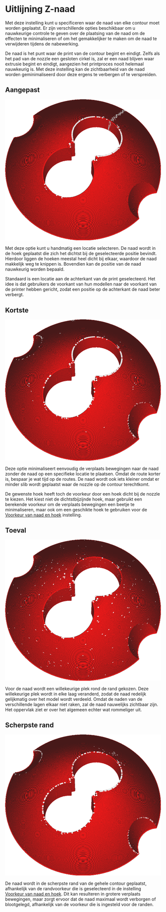Uitlijning Z-naad
====
Met deze instelling kunt u specificeren waar de naad van elke contour moet worden geplaatst. Er zijn verschillende opties beschikbaar om u nauwkeurige controle te geven over de plaatsing van de naad om de effecten te minimaliseren of om het gemakkelijker te maken om de naad te verwijderen tijdens de nabewerking.

De naad is het punt waar de print van de contour begint en eindigt. Zelfs als het pad van de nozzle een gesloten cirkel is, zal er een naad blijven waar extrusie begint en eindigt, aangezien het printproces nooit helemaal nauwkeurig is. Met deze instelling kan de zichtbaarheid van de naad worden geminimaliseerd door deze ergens te verbergen of te verspreiden.
<!--screenshot {
"image_path": "z_seam_type_user.png",
"modellen": [{"script": "seams_on_curves.scad"}],
"camerapositie": [51, -36, 132],
"instellingen": {
    "z_seam_corner": "z_seam_corner_outer",
    "z_seam_position": "links",
    "z_seam_type": "terug"
},
"kleuren": 32
}-->
Aangepast
----
![Aangepast](../../../articles/images/z_seam_type_user.png)

Met deze optie kunt u handmatig een locatie selecteren. De naad wordt in de hoek geplaatst die zich het dichtst bij de geselecteerde positie bevindt. Hierdoor liggen de hoeken meestal heel dicht bij elkaar, waardoor de naad makkelijk weg te knippen is. Bovendien kan de positie van de naad nauwkeurig worden bepaald.

Standaard is een locatie aan de achterkant van de print geselecteerd. Het idee is dat gebruikers de voorkant van hun modellen naar de voorkant van de printer hebben gericht, zodat een positie op de achterkant de naad beter verbergt.

<!--screenshot {
"image_path": "z_seam_type_shortest.png",
"modellen": [{"script": "seams_on_curves.scad"}],
"camerapositie": [51, -36, 132],
"instellingen": {
    "z_seam_corner": "z_seam_corner_outer",
    "z_seam_type": "kortste"
},
"kleuren": 32
}-->
Kortste
----
![Kortste](../../../articles/images/z_seam_type_shortest.png)

Deze optie minimaliseert eenvoudig de verplaats bewegingen naar de naad zonder de naad op een specifieke locatie te plaatsen. Omdat de route korter is, bespaar je wat tijd op de routes. De naad wordt ook iets kleiner omdat er minder slib wordt geplaatst waar de nozzle op de contour terechtkomt.

De gewenste hoek heeft toch de voorkeur door een hoek dicht bij de nozzle te kiezen. Het kiest niet de dichtstbijzijnde hoek, maar gebruikt een berekende voorkeur om de verplaats bewegingen een beetje te minimaliseren, maar ook om een geschikte hoek te gebruiken voor de [Voorkeur van naad en hoek](z_seam_corner.md) instelling.

<!--screenshot {
"image_path": "z_seam_type_random.png",
"modellen": [{"script": "seams_on_curves.scad"}],
"camerapositie": [51, -36, 132],
"instellingen": {
    "z_seam_corner": "z_seam_corner_outer",
    "z_seam_type": "willekeurig"
},
"kleuren": 32
}-->
Toeval
----
![random](../../../articles/images/z_seam_type_random.png)

Voor de naad wordt een willekeurige plek rond de rand gekozen. Deze willekeurige plek wordt in elke laag veranderd, zodat de naad redelijk gelijkmatig over het model wordt verdeeld. Omdat de naden van de verschillende lagen elkaar niet raken, zal de naad nauwelijks zichtbaar zijn. Het oppervlak ziet er over het algemeen echter wat rommeliger uit.

<!--screenshot {
"image_path": "z_seam_type_sharpest.png",
"modellen": [{"script": "seams_on_curves.scad"}],
"camerapositie": [51, -36, 132],
"instellingen": {
    "z_seam_corner": "z_seam_corner_outer",
    "z_seam_type": "scherpste_hoek"
},
"kleuren": 32
}-->
Scherpste rand
----
![Scherpste rand](../../../articles/images/z_seam_type_sharpest.png)

De naad wordt in de scherpste rand van de gehele contour geplaatst, afhankelijk van de randvoorkeur die is geselecteerd in de instelling [Voorkeur van naad en hoek](z_seam_corner.md). Dit kan resulteren in grotere verplaats bewegingen, maar zorgt ervoor dat de naad maximaal wordt verborgen of blootgelegd, afhankelijk van de voorkeur die is ingesteld voor de randen.